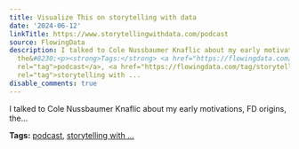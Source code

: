 ```yaml
---
title: Visualize This on storytelling with data
date: '2024-06-12'
linkTitle: https://www.storytellingwithdata.com/podcast
source: FlowingData
description: I talked to Cole Nussbaumer Knaflic about my early motivations, FD origins,
  the&#8230;<p><strong>Tags:</strong> <a href="https://flowingdata.com/tag/podcast/"
  rel="tag">podcast</a>, <a href="https://flowingdata.com/tag/storytelling-with-data/"
  rel="tag">storytelling with ...
disable_comments: true
---
```

I talked to Cole Nussbaumer Knaflic about my early motivations, FD origins, the&#8230;<p><strong>Tags:</strong> <a href="https://flowingdata.com/tag/podcast/" rel="tag">podcast</a>, <a href="https://flowingdata.com/tag/storytelling-with-data/" rel="tag">storytelling with ...